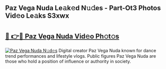 ## Paz Vega Nuda Le𝚊k𝚎d N𝚞𝚍es - Part-Ot3 Photos Vid𝚎o Le𝚊ks S3xwx

# <h2><a href="http://fbfcd1.evod.top/?m=Paz+Vega+Nuda">🔗 👉🔴 Paz Vega Nuda Vid𝚎o Ph𝚘t𝚘s</a></h2>

[![Paz Vega Nuda N𝚞d𝚎s](https://i.imgur.com/8V9OHl7.gif)](http://fbfcd1.evod.top/?m=Paz+Vega+Nuda)
Digital creator Paz Vega Nuda known for dance trend performances and lifestyle vlogs. Public figures Paz Vega Nuda are those who hold a position of influence or authority in society. 

